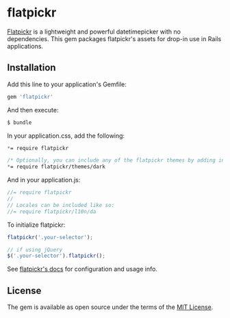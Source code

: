 # flatpickr

[Flatpickr](https://github.com/chmln/flatpickr) is a lightweight and powerful datetimepicker with no dependencies. This gem packages flatpickr's assets for drop-in use in Rails applications.

## Installation

Add this line to your application's Gemfile:

```ruby
gem 'flatpickr'
```

And then execute:

```bash
$ bundle
```

In your application.css, add the following:

```sass
*= require flatpickr

/* Optionally, you can include any of the flatpickr themes by adding in their styles, like so: */
*= require flatpickr/themes/dark
```

And in your application.js:

```js
//= require flatpickr
//
// Locales can be included like so:
//= require flatpickr/l10n/da
```

To initialize flatpickr:

```js
flatpickr('.your-selector');

// if using jQuery
$('.your-selector').flatpickr();
```

See [flatpickr's docs](https://chmln.github.io/flatpickr/) for configuration and usage info.

## License

The gem is available as open source under the terms of the [MIT License](http://opensource.org/licenses/MIT).
